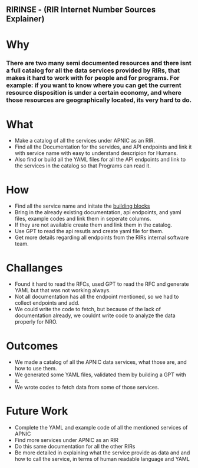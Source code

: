 ## RIRINSE - (RIR Internet Number Sources Explainer)

# Why
### There are two many semi documented resources and there isnt a full catalog for all the data services provided by RIRs, that makes it hard to work with for people and for programs. For example: if you want to know where you can get the current resource disposition is under a certain economy, and where those resources are geographically located, its very hard to do. 

# What
- Make a catalog of all the services under APNIC as an RIR.
- Find all the Documentation for the servides, and API endpoints and link it with service name with easy to understand descripion for Humans.
- Also find or build all the YAML files for all the API endpoints and link to the services in the catalog so that Programs can read it.

# How
- Find all the service name and initate the [building blocks](https://github.com/datalin/RIRINSE-APNIC57/blob/main/Building%20Blocks/README.md)
- Bring in the already existing documentation, api endpoints, and yaml files, example codes and link them in seperate columns.
- If they are not available create them and link them in the catalog.
- Use GPT to read the api resutls and create yaml file for them.
- Get more details regarding all endpoints from the RIRs internal software team.

# Challanges
- Found it hard to read the RFCs, used GPT to read the RFC and generate YAML but that was not working always.
- Not all documentation has all the endpoint mentioned, so we had to collect endpoints and add.
- We could write the code to fetch, but because of the lack of documentation already, we couldnt write code to analyze the data properly for NRO.

# Outcomes
- We made a catalog of all the APNIC data services, what those are, and how to use them.
- We generated some YAML files, validated them by building a GPT with it.
- We wrote codes to fetch data from some of those services.

# Future Work
- Complete the YAML and example code of all the mentioned services of APNIC
- Find more services under APNIC as an RIR
- Do this same documentation for all the other RIRs
- Be more detailed in explaining what the service provide as data and and how to call the service, in terms of human readable language and YAML
